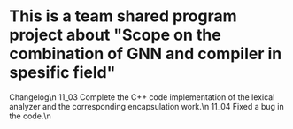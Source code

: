 # This is a team shared program project about "Scope on the combination of GNN and compiler in spesific field"

Changelog\n
 11_03 Complete the C++ code implementation of the lexical analyzer and the corresponding encapsulation work.\n
 11_04 Fixed a bug in the code.\n
